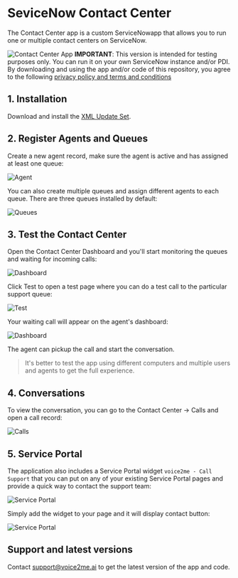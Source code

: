 # SeviceNow Contact Center

The Contact Center app is a custom ServiceNowapp that allows you to run one or multiple contact centers on ServiceNow.

![Contact Center App](./assets/dashboard.png)
**IMPORTANT**: This version is intended for testing purposes only. You can run it on your own ServiceNow instance and/or PDI. By downloading and using the app and/or code of this repository, you agree to the following [privacy policy and terms and conditions](https://app.service24x7.ai/privacy-policy-terms.html)

## 1. Installation

Download and install the [XML Update Set](/assets/voice2me%20-%20Contact%20Center%204-23-2025.xml.zip).

## 2. Register Agents and Queues

Create a new agent record, make sure the agent is active and has assigned at least one queue:

![Agent](./assets/agent.png)

You can also create multiple queues and assign different agents to each queue. There are three queues installed by default:

![Queues](./assets/queues.png)

## 3. Test the Contact Center

Open the Contact Center Dashboard and you'll start monitoring the queues and waiting for incoming calls:

![Dashboard](./assets/dashboard-waiting.png)

Click Test to open a test page where you can do a test call to the particular support queue:

![Test](./assets/test.png)

Your waiting call will appear on the agent's dashboard:

![Dashboard](./assets/dashboard-pending.png)

The agent can pickup the call and start the conversation.

> It's better to test the app using different computers and multiple users and agents to get the full experience.

## 4. Conversations

To view the conversation, you can go to the Contact Center -> Calls and open a call record:

![Calls](./assets/call.png)

## 5. Service Portal

The application also includes a Service Portal widget `voice2me - Call Support` that you can put on any of your existing Service Portal pages and provide a quick way to contact the support team:

![Service Portal](./assets/service-portal.png)

Simply add the widget to your page and it will display contact button:

![Service Portal](./assets/service-portal-button.png)

## Support and latest versions

Contact [support@voice2me.ai](mailto:support@voice2me.ai) to get the latest version of the app and code.